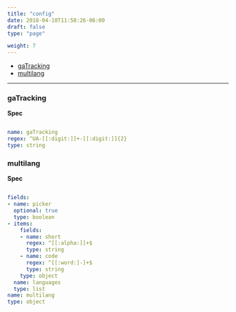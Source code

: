 ```yaml
---
title: "config"
date: 2018-04-10T11:58:26-06:00
draft: false
type: "page"

weight: 7
---
```


- [gaTracking](#gaTracking)
- [multilang](#multilang)

---

### gaTracking

__Spec__

```yaml

name: gaTracking
regex: ^UA-[[:digit:]]+-[[:digit:]]{2}
type: string

```

### multilang

__Spec__

```yaml

fields:
- name: picker
  optional: true
  type: boolean
- items:
    fields:
    - name: short
      regex: ^[[:alpha:]]+$
      type: string
    - name: code
      regex: ^[[:word:]-]+$
      type: string
    type: object
  name: languages
  type: list
name: multilang
type: object

```

